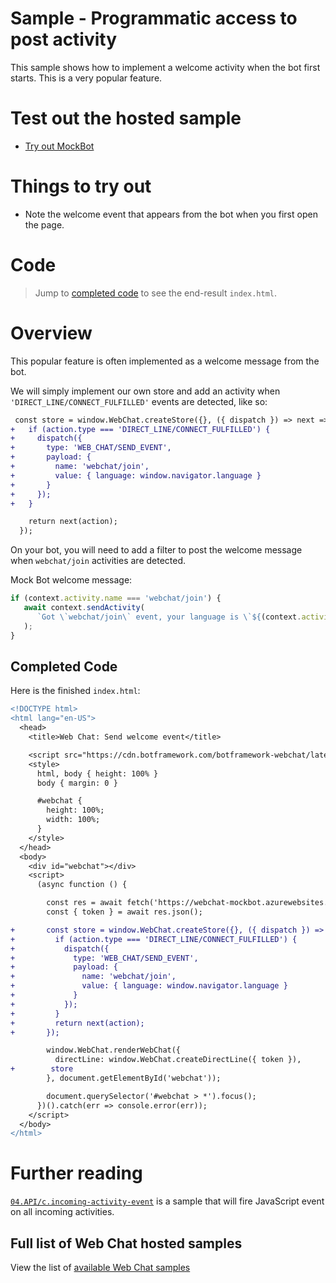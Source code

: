 # Sample - Programmatic access to post activity

This sample shows how to implement a welcome activity when the bot first starts. This is a very popular feature.

# Test out the hosted sample

-  [Try out MockBot](https://microsoft.github.io/BotFramework-WebChat/04.API/a.welcome-event)

# Things to try out

-  Note the welcome event that appears from the bot when you first open the page.

# Code

> Jump to [completed code](#completed-code) to see the end-result `index.html`.

# Overview

This popular feature is often implemented as a welcome message from the bot.

We will simply implement our own store and add an activity when `'DIRECT_LINE/CONNECT_FULFILLED'` events are detected, like so:

```diff
 const store = window.WebChat.createStore({}, ({ dispatch }) => next => action => {
+   if (action.type === 'DIRECT_LINE/CONNECT_FULFILLED') {
+     dispatch({
+       type: 'WEB_CHAT/SEND_EVENT',
+       payload: {
+         name: 'webchat/join',
+         value: { language: window.navigator.language }
+       }
+     });
+   }

    return next(action);
  });
```

On your bot, you will need to add a filter to post the welcome message when `webchat/join` activities are detected.

Mock Bot welcome message:

```js
if (context.activity.name === 'webchat/join') {
   await context.sendActivity(
      `Got \`webchat/join\` event, your language is \`${(context.activity.value || {}).language}\``
   );
}
```

## Completed Code

Here is the finished `index.html`:

```diff
<!DOCTYPE html>
<html lang="en-US">
  <head>
    <title>Web Chat: Send welcome event</title>

    <script src="https://cdn.botframework.com/botframework-webchat/latest/webchat.js"></script>
    <style>
      html, body { height: 100% }
      body { margin: 0 }

      #webchat {
        height: 100%;
        width: 100%;
      }
    </style>
  </head>
  <body>
    <div id="webchat"></div>
    <script>
      (async function () {

        const res = await fetch('https://webchat-mockbot.azurewebsites.net/directline/token', { method: 'POST' });
        const { token } = await res.json();

+       const store = window.WebChat.createStore({}, ({ dispatch }) => next => action => {
+         if (action.type === 'DIRECT_LINE/CONNECT_FULFILLED') {
+           dispatch({
+             type: 'WEB_CHAT/SEND_EVENT',
+             payload: {
+               name: 'webchat/join',
+               value: { language: window.navigator.language }
+             }
+           });
+         }
+         return next(action);
+       });

        window.WebChat.renderWebChat({
          directLine: window.WebChat.createDirectLine({ token }),
+        store
        }, document.getElementById('webchat'));

        document.querySelector('#webchat > *').focus();
      })().catch(err => console.error(err));
    </script>
  </body>
</html>

```

# Further reading

[`04.API/c.incoming-activity-event`](https://github.com/microsoft/BotFramework-WebChat/tree/master/samples/04.API/c.incoming-activity-event) is a sample that will fire JavaScript event on all incoming activities.

## Full list of Web Chat hosted samples

View the list of [available Web Chat samples](https://github.com/microsoft/BotFramework-WebChat/tree/master/samples)
